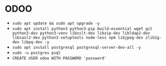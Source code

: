 # ODOO
-  `sudo apt update && sudo apt upgrade -y`
-  `sudo apt install python3 python3-pip build-essential wget git python3-dev python3-venv libxslt-dev libzip-dev libldap2-dev libsasl2-dev python3-setuptools node-less npm libjpeg-dev zlib1g-dev libpq-dev -y`
-  `sudo apt install postgresql postgresql-server-dev-all -y`
-  `sudo -u postgres psql`
-  `CREATE USER odoo WITH PASSWORD 'password'`



